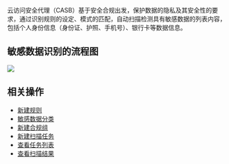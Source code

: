 云访问安全代理（CASB）基于安全合规出发，保护数据的隐私及其安全性的要求，通过识别规则的设定、模式的匹配，自动扫描检测具有敏感数据的列表内容，包括个人身份信息（身份证、护照、手机号）、银行卡等数据信息。

## 敏感数据识别的流程图
![](https://main.qcloudimg.com/raw/df587ac18b43c284fa5c7dc92771132e.png)

## 相关操作
- [新建规则](https://cloud.tencent.com/document/product/1303/56676)
- [敏感数据分类](https://cloud.tencent.com/document/product/1303/56681)
- [新建合规组](https://cloud.tencent.com/document/product/1303/56680)
- [新建扫描任务](https://cloud.tencent.com/document/product/1303/56688)
- [查看任务列表](https://cloud.tencent.com/document/product/1303/56687)
- [查看扫描结果](https://cloud.tencent.com/document/product/1303/56683)
